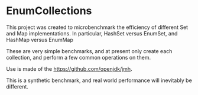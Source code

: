 # EnumCollections

This project was created to microbenchmark the efficiency of different Set and
Map implementations. In particular, HashSet versus EnumSet, and HashMap versus EnumMap

These are very simple benchmarks, and at present only create each collection, and
perform a few common operations on them.

Use is made of the https://github.com/openjdk/jmh.

This is a synthetic benchmark, and real world performance will inevitably be different.